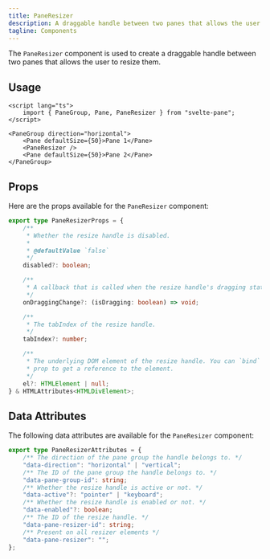 ```yaml
---
title: PaneResizer
description: A draggable handle between two panes that allows the user to resize them.
tagline: Components
---
```


The `PaneResizer` component is used to create a draggable handle between two panes that allows the user to resize them.

## Usage

```svelte {7}
<script lang="ts">
	import { PaneGroup, Pane, PaneResizer } from "svelte-pane";
</script>

<PaneGroup direction="horizontal">
	<Pane defaultSize={50}>Pane 1</Pane>
	<PaneResizer />
	<Pane defaultSize={50}>Pane 2</Pane>
</PaneGroup>
```

## Props

Here are the props available for the `PaneResizer` component:

```ts
export type PaneResizerProps = {
	/**
	 * Whether the resize handle is disabled.
	 *
	 * @defaultValue `false`
	 */
	disabled?: boolean;

	/**
	 * A callback that is called when the resize handle's dragging state changes.
	 */
	onDraggingChange?: (isDragging: boolean) => void;

	/**
	 * The tabIndex of the resize handle.
	 */
	tabIndex?: number;

	/**
	 * The underlying DOM element of the resize handle. You can `bind` to this
	 * prop to get a reference to the element.
	 */
	el?: HTMLElement | null;
} & HTMLAttributes<HTMLDivElement>;
```

## Data Attributes

The following data attributes are available for the `PaneResizer` component:

```ts
export type PaneResizerAttributes = {
	/** The direction of the pane group the handle belongs to. */
	"data-direction": "horizontal" | "vertical";
	/** The ID of the pane group the handle belongs to. */
	"data-pane-group-id": string;
	/** Whether the resize handle is active or not. */
	"data-active"?: "pointer" | "keyboard";
	/** Whether the resize handle is enabled or not. */
	"data-enabled"?: boolean;
	/** The ID of the resize handle. */
	"data-pane-resizer-id": string;
	/** Present on all resizer elements */
	"data-pane-resizer": "";
};
```

